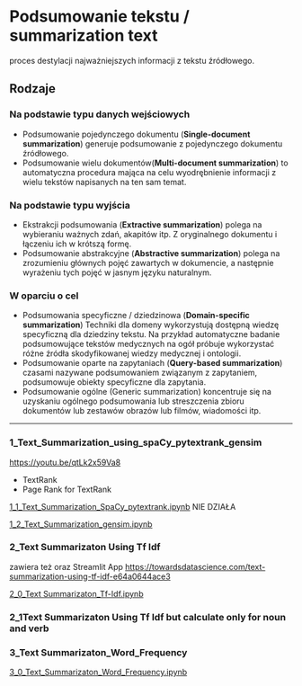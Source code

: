 # Podsumowanie tekstu / summarization text
proces destylacji najważniejszych informacji z tekstu źródłowego.

## Rodzaje 
### Na podstawie typu danych wejściowych
- Podsumowanie pojedynczego dokumentu (__Single-document summarization__) generuje podsumowanie z pojedynczego dokumentu źródłowego.
- Podsumowanie wielu dokumentów(__Multi-document summarization__) to automatyczna procedura mająca na celu wyodrębnienie informacji z wielu tekstów napisanych na ten sam temat.

### Na podstawie typu wyjścia
- Ekstrakcji podsumowania (__Extractive summarization__) polega na wybieraniu ważnych zdań, akapitów itp. Z oryginalnego dokumentu i łączeniu ich w krótszą formę.
- Podsumowanie abstrakcyjne (__Abstractive summarization__) polega na zrozumieniu głównych pojęć zawartych w dokumencie, a następnie wyrażeniu tych pojęć w jasnym języku naturalnym.

### W oparciu o cel
- Podsumowania specyficzne / dziedzinowa (__Domain-specific summarization__) Techniki dla domeny wykorzystują dostępną wiedzę specyficzną dla dziedziny tekstu. Na przykład automatyczne badanie podsumowujące tekstów medycznych na ogół próbuje wykorzystać różne źródła skodyfikowanej wiedzy medycznej i ontologii.
- Podsumowanie oparte na zapytaniach (__Query-based summarization__) czasami nazywane podsumowaniem związanym z zapytaniem, podsumowuje obiekty specyficzne dla zapytania.
- Podsumowanie ogólne (Generic summarization) koncentruje się na uzyskaniu ogólnego podsumowania lub streszczenia zbioru dokumentów lub zestawów obrazów lub filmów, wiadomości itp.

_________________________________

### 1_Text_Summarization_using_spaCy_pytextrank_gensim

https://youtu.be/qtLk2x59Va8

- TextRank
- Page Rank for TextRank

[1_1_Text_Summarization_SpaCy_pytextrank.ipynb](https://github.com/ciepielajan/NLP_Text-Summarization/blob/main/1_1_Text_Summarization_SpaCy_pytextrank.ipynb)  NIE DZIAŁA

[1_2_Text_Summarization_gensim.ipynb](https://github.com/ciepielajan/NLP_Text-Summarization/blob/main/1_2_Text_Summarization_gensim.ipynb)


### 2_Text Summarizaton Using Tf Idf

zawiera też oraz Streamlit App https://towardsdatascience.com/text-summarization-using-tf-idf-e64a0644ace3  

[2_0_Text Summarizaton_Tf-Idf.ipynb](https://github.com/ciepielajan/NLP_Text-Summarization/blob/main/2_0_Text_Summarizaton_Tf_Idf.ipynb)

### 2_1Text Summarizaton Using Tf Idf but calculate only for noun and verb 

### 3_Text Summarizaton_Word_Frequency
[3_0_Text_Summarizaton_Word_Frequency.ipynb](https://github.com/ciepielajan/NLP_Text-Summarization/blob/main/3_0_Text_Summarizaton_Word_Frequency.ipynb)





